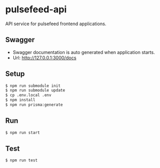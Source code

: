 # pulsefeed-api
API service for pulsefeed frontend applications.

## Swagger
- Swagger documentation is auto generated when application starts.
- Url: http://127.0.0.1:3000/docs

## Setup
```bash
$ npm run submodule init
$ npm run submodule update
$ cp .env.local .env
$ npm install
$ npm run prisma:generate
```

## Run
```bash
$ npm run start
```

## Test
```bash
$ npm run test
```
